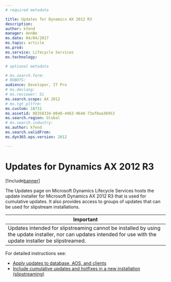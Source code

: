 ```yaml
---
# required metadata

title: Updates for Dynamics AX 2012 R3
description: 
author: kfend
manager: AnnBe
ms.date: 04/04/2017
ms.topic: article
ms.prod: 
ms.service: Lifecycle Services
ms.technology: 

# optional metadata

# ms.search.form: 
# ROBOTS: 
audience: Developer, IT Pro
# ms.devlang: 
# ms.reviewer: 51
ms.search.scope: AX 2012
# ms.tgt_pltfrm: 
ms.custom: 18731
ms.assetid: 88358334-0848-4463-9640-73af8aa36953
ms.search.region: Global
# ms.search.industry: 
ms.author: kfend
ms.search.validFrom: 
ms.dyn365.ops.version: 2012

---
```


# Updates for Dynamics AX 2012 R3

[!include[banner](../../includes/banner.md)]




The Updates page on Microsoft Dynamics Lifecycle Services hosts the update installer for Microsoft Dynamics AX 2012 R3 that is used for cumulative updates. It also provides access to groups of updates that can be used for slipstream installations.

| **Important**                                                                                                                                                     |
|-------------------------------------------------------------------------------------------------------------------------------------------------------------------|
| Updates intended for slipstreaming cannot be installed by using the update installer, nor can updates intended for use with the update installer be slipstreamed. |

For detailed instructions see:
-   [Apply updates to database, AOS, and clients](http://technet.microsoft.com/library/5aa25046-422c-4bb7-8fae-5901b3bd426c(AX.60).aspx)
-   [Include cumulative updates and hotfixes in a new installation (slipstreaming)](http://technet.microsoft.com/library/bda5bb5d-78a2-491d-b2e4-713f1ef08a20(AX.60).aspx)





